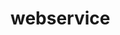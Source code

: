 # webservice

 <?php
        $db_host ="am1shyeyqbxzy8gc.cbetxkdyhwsb.us-east-1.rds.amazonaws.com";
     $db_name ="tycss4qxjg5bg48p";
     $db_user ="vscwpxgavgthv9o8";
     $db_password ="zfbx35aa3fkyakk3";
    
    
      $connection = mysqli_connect('am1shyeyqbxzy8gc.cbetxkdyhwsb.us-east-1.rds.amazonaws.com','vscwpxgavgthv9o8','zfbx35aa3fkyakk3');
    
     mysqli_select_db($connection, $db_name) or die("Error al seleccionar la base de datos:".mysqli_error());
    @mysqli_query("SET NAMES 'utf8'");

   $sql_query = "SELECT * FROM contactos";
    $result = mysqli_query($connection, $sql_query);
    $rows = array();
while($r = mysqli_fetch_assoc($result)) {
  $rows[] = $r;
}
print json_encode($rows);
?>


